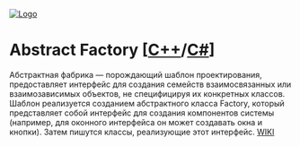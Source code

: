 [![Logo](https://raw.githubusercontent.com/ogycode/DesignPatterns/master/merch/abstractfctory.PNG)](https://github.com/ogycode/DesignPatterns/tree/master/src/CreationalPatterns/AbstractFactory)

# Abstract Factory [[C++](https://github.com/ogycode/DesignPatterns/blob/master/src/CreationalPatterns/AbstractFactory/AbstractFactoryCPP/AbstractFactoryCPP/AbstractFactoryCPP.cpp)/[C#](https://github.com/ogycode/DesignPatterns/blob/master/src/CreationalPatterns/AbstractFactory/AbstractFactoryCSharp/AbstractFactoryCSharp/Program.cs)]
Абстрактная фабрика — порождающий шаблон проектирования, предоставляет интерфейс для создания семейств взаимосвязанных или взаимозависимых объектов, не специфицируя их конкретных классов. Шаблон реализуется созданием абстрактного класса Factory, который представляет собой интерфейс для создания компонентов системы (например, для оконного интерфейса он может создавать окна и кнопки). Затем пишутся классы, реализующие этот интерфейс. [WIKI](https://ru.wikipedia.org/wiki/%D0%90%D0%B1%D1%81%D1%82%D1%80%D0%B0%D0%BA%D1%82%D0%BD%D0%B0%D1%8F_%D1%84%D0%B0%D0%B1%D1%80%D0%B8%D0%BA%D0%B0_(%D1%88%D0%B0%D0%B1%D0%BB%D0%BE%D0%BD_%D0%BF%D1%80%D0%BE%D0%B5%D0%BA%D1%82%D0%B8%D1%80%D0%BE%D0%B2%D0%B0%D0%BD%D0%B8%D1%8F))